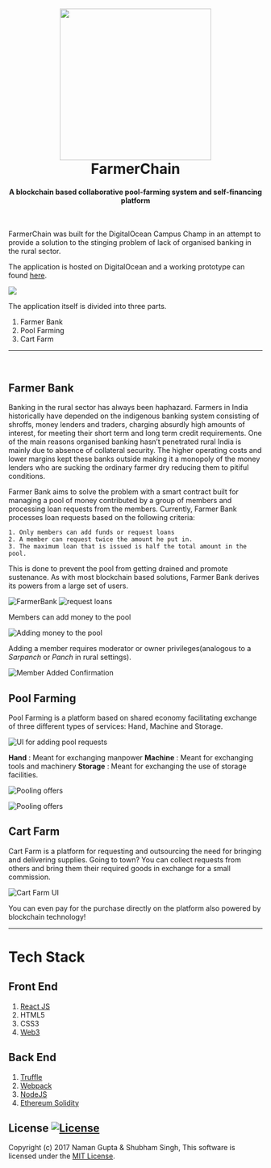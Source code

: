 <h1 align="center">
<img src="logo.svg" width="300"/>
<br>
 FarmerChain
</h1>
<h4 align="center">A blockchain based collaborative pool-farming system and self-financing platform</h4>

<br/>

<p>FarmerChain was built for the DigitalOcean Campus Champ in an attempt to provide a solution to the stinging problem of lack of organised banking in the rural sector.</p>

<p>The application is hosted on DigitalOcean and a working prototype can found <a href="http://104.131.83.52/">here</a>.</p>

<img src="./public/screenshots/1.png" />

The application itself is divided into three parts.

1. Farmer Bank
2. Pool Farming
3. Cart Farm

***

&nbsp;

## Farmer Bank

Banking in the rural sector has always been haphazard. Farmers in India historically have depended on the indigenous banking system consisting of shroffs, money lenders and traders, charging absurdly high amounts of interest, for meeting their short term and long term credit requirements. One of the main reasons organised banking hasn’t penetrated rural India is mainly due to absence of collateral security. The higher operating costs and lower margins kept these banks outside making it a monopoly of the money lenders who are sucking the ordinary farmer dry reducing them to pitiful conditions.

Farmer Bank aims to solve the problem with a smart contract built for managing a pool of money contributed by a group of members and processing loan requests from the members. Currently, Farmer Bank processes loan requests based on the following criteria:

    1. Only members can add funds or request loans
    2. A member can request twice the amount he put in.
    3. The maximum loan that is issued is half the total amount in the pool.

This is done to prevent the pool from getting drained and promote sustenance. As with most blockchain based solutions, Farmer Bank derives its powers from a large set of users.

![FarmerBank](./public/screenshots/2.png) ![request loans](./public/screenshots/3.png)

Members can add money to the pool

![Adding money to the pool](./public/screenshots/4.png)

Adding a member requires moderator or owner privileges(analogous to a *Sarpanch* or *Panch* in rural settings).

![Member Added Confirmation](./public/screenshots/3.1.png)


## Pool Farming
Pool Farming is a platform based on shared economy facilitating exchange of three different types of services: Hand, Machine and Storage.

![UI for adding pool requests](./public/screenshots/5.png)


**Hand** : Meant for exchanging manpower
**Machine** : Meant for exchanging tools and machinery
**Storage** : Meant for exchanging the use of storage facilities.

![Pooling offers](./public/screenshots/6.png)

![Pooling offers](./public/screenshots/7.1.png)

## Cart Farm

Cart Farm is a platform for requesting and outsourcing the need for bringing and delivering supplies. Going to town? You can collect requests from others and bring them their required goods in exchange for a small commission.

![Cart Farm UI](./public/screenshots/8.png)

You can even pay for the purchase directly on the platform also powered by blockchain technology!

***

# Tech Stack

## Front End
1. [React JS](https://reactjs.org/)
1. HTML5
1. CSS3
1. [Web3](https://github.com/ethereum/web3.js/)

## Back End
1. [Truffle](http://truffleframework.com/)
2. [Webpack](https://webpack.js.org/)
3. [NodeJS](https://nodejs.org/en/)
5. [Ethereum Solidity](https://github.com/ethereum/solidity)

## License [![License](https://img.shields.io/github/license/hyperium/hyper.svg)](LICENSE.txt)

Copyright (c) 2017 Naman Gupta & Shubham Singh, This software is licensed under the [MIT License](LICENSE.txt).